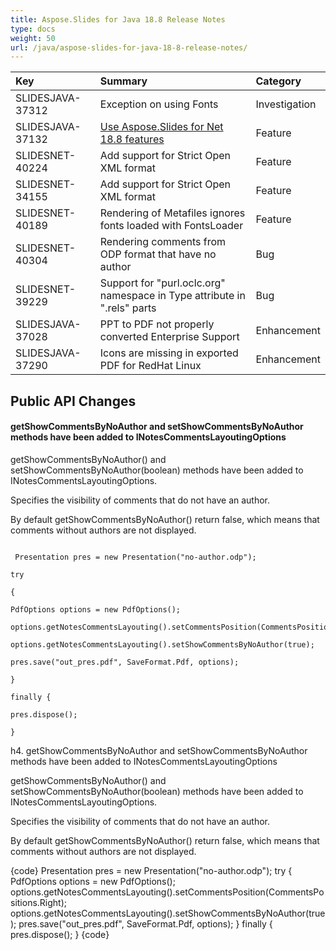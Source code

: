 ```yaml
---
title: Aspose.Slides for Java 18.8 Release Notes
type: docs
weight: 50
url: /java/aspose-slides-for-java-18-8-release-notes/
---
```


|**Key**|**Summary**|**Category**|
| :- | :- | :- |
|SLIDESJAVA-37312|Exception on using Fonts|Investigation|
|SLIDESJAVA-37132|[Use Aspose.Slides for Net 18.8 features](https://docs.aspose.com/display/slidesnet/Aspose.Slides+for+.NET+18.8+Release+Notes)|Feature|
|SLIDESNET-40224|Add support for Strict Open XML format|Feature|
|SLIDESNET-34155|Add support for Strict Open XML format|Feature|
|SLIDESNET-40189|Rendering of Metafiles ignores fonts loaded with FontsLoader|Feature|
|SLIDESNET-40304|Rendering comments from ODP format that have no author|Bug|
|SLIDESNET-39229|Support for "purl.oclc.org" namespace in Type attribute in ".rels" parts|Bug|
|SLIDESJAVA-37028|PPT to PDF not properly converted Enterprise Support|Enhancement|
|SLIDESJAVA-37290|Icons are missing in exported PDF for RedHat Linux|Enhancement|
## **Public API Changes**
#### **getShowCommentsByNoAuthor and setShowCommentsByNoAuthor methods have been added to INotesCommentsLayoutingOptions**
getShowCommentsByNoAuthor() and setShowCommentsByNoAuthor(boolean) methods have been added to INotesCommentsLayoutingOptions.

Specifies the visibility of comments that do not have an author.

By default getShowCommentsByNoAuthor() return false, which means that comments without authors are not displayed.

```

 Presentation pres = new Presentation("no-author.odp");

try

{

PdfOptions options = new PdfOptions();

options.getNotesCommentsLayouting().setCommentsPosition(CommentsPositions.Right);

options.getNotesCommentsLayouting().setShowCommentsByNoAuthor(true);

pres.save("out_pres.pdf", SaveFormat.Pdf, options);

}

finally {

pres.dispose();

}

```



h4. getShowCommentsByNoAuthor and setShowCommentsByNoAuthor methods have been added to INotesCommentsLayoutingOptions 

getShowCommentsByNoAuthor() and setShowCommentsByNoAuthor(boolean) methods have been added to INotesCommentsLayoutingOptions. 

Specifies the visibility of comments that do not have an author. 

By default getShowCommentsByNoAuthor() return false, which means that comments without authors are not displayed. 

{code} 
Presentation pres = new Presentation("no-author.odp"); 
try 
{ 
PdfOptions options = new PdfOptions(); 
options.getNotesCommentsLayouting().setCommentsPosition(CommentsPositions.Right); 
options.getNotesCommentsLayouting().setShowCommentsByNoAuthor(true); 
pres.save("out_pres.pdf", SaveFormat.Pdf, options); 
} 
finally { 
pres.dispose(); 
} 
{code}
